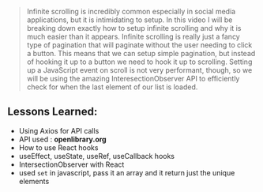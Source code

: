 > Infinite scrolling is incredibly common especially in social media applications, but it is intimidating to setup. In this video I will be breaking down exactly how to setup infinite scrolling and why it is much easier than it appears. Infinite scrolling is really just a fancy type of pagination that will paginate without the user needing to click a button. This means that we can setup simple pagination, but instead of hooking it up to a button we need to hook it up to scrolling. Setting up a JavaScript event on scroll is not very performant, though, so we will be using the amazing InteresectionObserver API to efficiently check for when the last element of our list is loaded.

## Lessons Learned:

- Using Axios for API calls
- API used : **openlibrary.org**
- How to use React hooks
- useEffect, useState, useRef, useCallback hooks
- IntersectionObserver with React
- used `set` in javascript, pass it an array and it return just the unique elements
